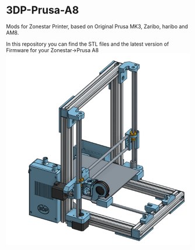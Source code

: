 # 3DP-Prusa-A8
Mods for Zonestar Printer, based on Original Prusa MK3, Zaribo, haribo and AM8.

In this repository you can find the STL files and the latest version of Firmware for your Zonestar->Prusa A8
![alt text](https://github.com/3DesignPrint/3DP-Prusa/blob/Prusa-A8-by-3DP/Images/Prusa%20A8.png)
